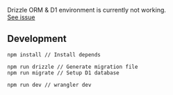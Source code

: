 Drizzle ORM & D1 environment is currently not working.  
[See issue](https://github.com/drizzle-team/drizzle-orm/issues/555)

## Development
```
npm install // Install depends

npm run drizzle // Generate migration file
npm run migrate // Setup D1 database

npm run dev // wrangler dev
```